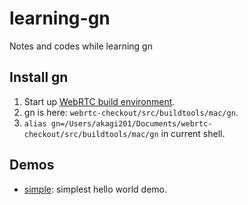 # learning-gn

Notes and codes while learning gn

## Install gn

1. Start up [WebRTC build environment](https://webrtc.org/native-code/development/).
2. gn is here: `webrtc-checkout/src/buildtools/mac/gn`.
3. `alias gn=/Users/akagi201/Documents/webrtc-checkout/src/buildtools/mac/gn` in current shell.

## Demos

* [simple](/simple): simplest hello world demo.
